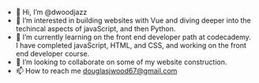 - 👋 Hi, I’m @dwoodjazz
- 👀 I’m interested in building websites with Vue and diving deeper into the techincal aspects of javaScript, and then Python.
- 🌱 I’m currently learning on the front end developer path at codecademy. I have completed javaScript, HTML, and CSS, and working on the front end developer course.
- 💞️ I’m looking to collaborate on some of my website construction.
- 📫 How to reach me douglasjwood67@gmail.com

<!---
dwoodjazz/dwoodjazz is a ✨ special ✨ repository because its `README.md` (this file) appears on your GitHub profile.
You can click the Preview link to take a look at your changes.
--->
